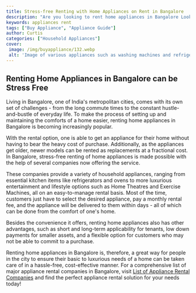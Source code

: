```yaml
---
title: Stress-free Renting with Home Appliances on Rent in Bangalore
description: "Are you looking to rent home appliances in Bangalore Look no further Find out how you can rent appliances hassle-free so you can make your home comfortable"
keywords: appliances rent
tags: ["Buy Appliance", "Appliance Guide"]
author: Curtis
categories: ["Household Appliances"]
cover: 
 image: /img/buyappliance/132.webp
 alt: 'Image of various appliances such as washing machines and refrigerators on rent in the city of Bangalore'
---
```

## Renting Home Appliances in Bangalore can be Stress Free

Living in Bangalore, one of India's metropolitan cities, comes with its own set of challenges - from the long commute times to the constant hustle-and-bustle of everyday life. To make the process of setting up and maintaining the comforts of a home easier, renting home appliances in Bangalore is becoming increasingly popular.

With the rental option, one is able to get an appliance for their home without having to bear the heavy cost of purchase. Additionally, as the appliances get older, newer models can be rented as replacements at a fractional cost. In Bangalore, stress-free renting of home appliances is made possible with the help of several companies now offering the service.

These companies provide a variety of household appliances, ranging from essential kitchen items like refrigerators and ovens to more luxurious entertainment and lifestyle options such as Home Theatres and Exercise Machines, all on an easy-to-manage rental basis. Most of the time, customers just have to select the desired appliance, pay a monthly rental fee, and the appliance will be delivered to them within days - all of which can be done from the comfort of one's home.

Besides the convenience it offers, renting home appliances also has other advantages, such as short and long-term applicability for tenants, low down payments for smaller assets, and a flexible option for customers who may not be able to commit to a purchase.

Renting home appliances in Bangalore is, therefore, a great way for people in the city to ensure their basic to luxurious needs of a home can be taken care of in a hassle-free, cost-effective manner. For a comprehensive list of major appliance rental companies in Bangalore, visit [List of Appliance Rental Companies](./pages/appliance-rental) and find the perfect appliance rental solution for your needs today!
